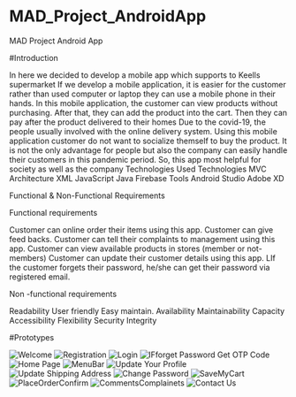 # MAD_Project_AndroidApp
MAD Project Android App

#Introduction

In here we decided to develop a mobile app which supports to Keells supermarket
If we develop a mobile application, it is easier for the customer rather than used computer or laptop they can use a mobile phone in their hands.
In this mobile application, the customer can view products without purchasing. After that, they can add the product into the cart. Then they can pay after the product delivered to their homes
Due to the covid-19, the people usually involved with the online delivery system. Using this mobile application customer do not want to socialize themself to buy the product. It is not the only advantage for people but also the company can easily handle their customers in this pandemic period. So, this app most helpful for society as well as the company
Technologies Used
Technologies
MVC Architecture
XML
JavaScript
Java
Firebase
Tools
Android Studio
Adobe XD

Functional & Non-Functional Requirements

Functional requirements

Customer can online order their items using this app.
Customer can give feed backs.
Customer can tell their complaints to management using this app.
Customer can view available products in stores (member or not-members)
Customer can update their customer details using this app.
	LIf the customer forgets their password, he/she can get their password via registered email.

Non -functional requirements

Readability
User friendly
Easy maintain.
Availability
Maintainability
Capacity
Accessibility
Flexibility
Security
Integrity

#Prototypes 

![Welcome](https://user-images.githubusercontent.com/56906840/104832337-6ebb6880-58b6-11eb-813c-d5fd7e40f530.PNG)
![Registration](https://user-images.githubusercontent.com/56906840/104832328-69f6b480-58b6-11eb-8339-fcb6f796a64d.PNG)
![Login](https://user-images.githubusercontent.com/56906840/104832324-66632d80-58b6-11eb-83b1-010cbfba936b.PNG)
![IFforget Password Get OTP Code](https://user-images.githubusercontent.com/56906840/104832323-64996a00-58b6-11eb-8740-e5d951981ceb.PNG)
![Home Page](https://user-images.githubusercontent.com/56906840/104832319-62371000-58b6-11eb-9fec-3ab1b0f79228.PNG )
![MenuBar](https://user-images.githubusercontent.com/56906840/104832325-67945a80-58b6-11eb-9de4-d25203a95f60.PNG)
![Update Your Profile](https://user-images.githubusercontent.com/56906840/104832336-6d8a3b80-58b6-11eb-8eb5-5d42f94bd797.PNG)
![Update Shipping Address](https://user-images.githubusercontent.com/56906840/104832332-6c590e80-58b6-11eb-9647-b8c4f69909bd.PNG)
![Change Password](https://user-images.githubusercontent.com/56906840/104832295-4fbcd680-58b6-11eb-828f-2dabeb9da318.PNG)
![SaveMyCart](https://user-images.githubusercontent.com/56906840/104832331-6b27e180-58b6-11eb-9241-a97cc55d8724.PNG)
![PlaceOrderConfirm](https://user-images.githubusercontent.com/56906840/104832326-68c58780-58b6-11eb-83ec-d4babe1da00a.PNG)
![CommentsComplainets](https://user-images.githubusercontent.com/56906840/104832300-53e8f400-58b6-11eb-8e72-16b3e6e7e57d.PNG)
![Contact Us](https://user-images.githubusercontent.com/56906840/104832309-5e0af280-58b6-11eb-97b3-93e70f2e45fe.PNG)











